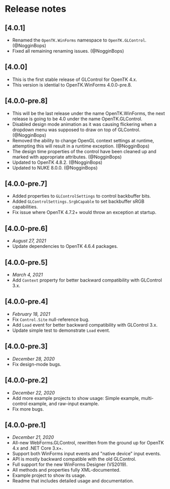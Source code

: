 # Release notes

## [4.0.1]
- Renamed the `OpenTK.WinForms` namespace to `OpenTK.GLControl`. (@NogginBops)
- Fixed all remaining renaming issues. (@NogginBops)

## [4.0.0]
- This is the first stable release of GLControl for OpenTK 4.x.
- This version is idential to OpenTK.WinForms 4.0.0-pre.8.

## [4.0.0-pre.8]
- This will be the last release under the name OpenTK.WinForms, the next release is going to be 4.0 under the name OpenTK.GLControl.
- Disabled design mode animation as it was causing flickering when a dropdown menu was supposed to draw on top of GLControl. (@NogginBops)
- Removed the ability to change OpenGL context settings at runtime, attempting this will result in a runtime exception. (@NogginBops)
- The design time properties of the control have been cleaned up and marked with appropriate attributes. (@NogginBops)
- Updated to OpenTK 4.8.2. (@NogginBops)
- Updated to NUKE 8.0.0. (@NogginBops)

## [4.0.0-pre.7]
- Added properties to `GLControlSettings` to control backbuffer bits.
- Added `GLControlSettings.SrgbCapable` to set backbuffer sRGB capabilities.
- Fix issue where OpenTK 4.7.2+ would throw an exception at startup.

## [4.0.0-pre.6]
- _August 27, 2021_
- Update dependencies to OpenTK 4.6.4 packages.

## [4.0.0-pre.5]
- _March 4, 2021_
- Add `Context` property for better backward compatibility with GLControl 3.x.

## [4.0.0-pre.4]
- _February 18, 2021_
- Fix `Control.Site` null-reference bug.
- Add `Load` event for better backward compatibility with GLControl 3.x.
- Update simple test to demonstrate `Load` event.

## [4.0.0-pre.3]
- _December 28, 2020_
- Fix design-mode bugs.

## [4.0.0-pre.2]
- _December 22, 2020_
- Add more example projects to show usage: Simple example, multi-control example, and raw-input example.
- Fix more bugs.

## [4.0.0-pre.1]
- _December 21, 2020_
- All-new WebForms.GLControl, rewritten from the ground up for OpenTK 4.x and .NET Core 3.x+.
- Support both WinForms input events and "native device" input events.
- API is mostly backward compatible with the old GLControl.
- Full support for the new WinForms Designer (VS2019).
- All methods and properties fully XML-documented.
- Example project to show its usage.
- Readme that includes detailed usage and documentation.

